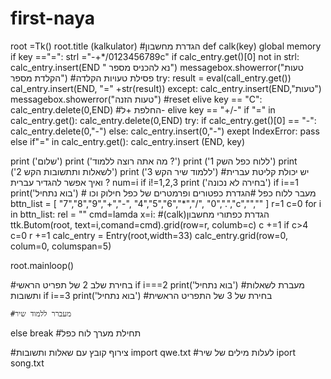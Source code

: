 # first-naya
root =Tk()
root.title (kalkulator)
#הגדרת מחשבון 
def calk(key)
  global memory
  if key =="=":
     strl ="-+*/0123456789c"
     if calc_entry.get()[0] not in strl:
        calc_entry.insert(END " נא להכניס מספר")
        messagebox.showerror("טעות הקלדת מספר")
#פסילת טעויות הקלדה
     try:
     result = eval(call_entry.get())
     cal_entry.insert(END, "=" +str(result))
     except:
     calc_entry.insert(END,"טעות")
     messagebox.showerror("טעות הזנה")
#reset
  elive key == "C":
  calc_entry.delete(0,END)
#החלפת +ל- 
   elive key == "+/-"
      if "=" in calc_entry.get():
         calc_entry.delete(0,END)
      try:
          if calc_entry.get()[0] == "-":
            calc_entry.delete(0,"-")
          else:
              calc_entry.insert(0,"-")
      exept IndexError:
          pass
    else
        if"=" in calc_entry.get():
            calc_entry.insert (END, key)
    
print ('שלום')
print ('מה אתה רוצה ללמוד ?')
print ('ללוח כפל השק 1')
print ('לשאלות ותתשובות הקש 2')
print ('ללמוד שיר הקש 3')
#יש יכולת קליטת עברית ואיך אפשר להגדיר עברית ?
num=i
 if i!=1,2,3
  print ('בחירה לא נכונה')
 if i==1
   print('בוא נתחיל')
     # מעבר ללוח  כפל
   #הגדרת כפטורים ופרמטרים של כפל חילוק וכו 
     bttn_list = [
        "7","8","9","+","-",
        "4","5","6","*","/",
        "0",".","c","",""
                  ]
        r=1
        c=0
        for i in bttn_list:
        rel = ""
         cmd=lamda x=i: #(calk)הגדרת כפתורי מחשבון 
        ttk.Butom(root, text=i,comand=cmd).grid(row=r, columb=c)
        c +=1
        if c>4
           c=0
           r +=1
        calc_entry = Entry(root,width=33)
        calc_entry.grid(row=0, colum=0, columspan=5)

   root.mainloop() 
   
   #בחירת שלב 2 של תפריט הראשי
       if i===2
  print('בוא נתחיל')
    #מעברת לשאלות ותשובות 
  if i==3 
  print('בוא נתחיל')
#בחירת של 3 של התפריט הראשית 
  
    #מעברר ללמוד שיר 
  else break
#תחילת מערך לוח כפל


#צירוף קובץ עם שאלות ותשובות 
  import qwe.txt
#לעלות מילים של שיר 
  iport song.txt 
  
     

